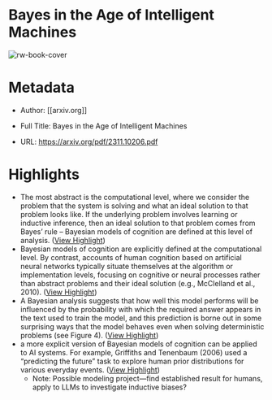 # Bayes in the Age of Intelligent Machines

![rw-book-cover](https://readwise-assets.s3.amazonaws.com/static/images/article1.be68295a7e40.png)

# Metadata
- Author: [[arxiv.org]]
- Full Title: Bayes in the Age of Intelligent Machines

- URL: https://arxiv.org/pdf/2311.10206.pdf

# Highlights
- The most abstract is the computational level, where we consider the problem that the system is solving and what an ideal solution to that problem looks like. If the underlying problem involves learning or inductive inference, then an ideal solution to that problem comes from Bayes’ rule – Bayesian models of cognition are defined at this level of analysis. ([View Highlight](https://read.readwise.io/read/01hq95ymhwjjdsmjpqn83f195k))
- Bayesian models of cognition are explicitly defined at the computational level. By contrast, accounts of human cognition based on artificial neural networks typically situate themselves at the algorithm or implementation levels, focusing on cognitive or neural processes rather than abstract problems and their ideal solution (e.g., McClelland et al., 2010). ([View Highlight](https://read.readwise.io/read/01hq95z9pcmtv7svh41k0h5f8j))
- A Bayesian analysis suggests that how well this model performs will be influenced by the probability with which the required answer appears in the text used to train the model, and this prediction is borne out in some surprising ways that the model behaves even when solving deterministic problems (see Figure 4). ([View Highlight](https://read.readwise.io/read/01hq964hdnbxem4y8zgkjv96dq))
- a more explicit version of Bayesian models
  of cognition can be applied to AI systems. For example, Griffiths and Tenenbaum (2006) used a “predicting the future” task to explore human prior distributions for various everyday events. ([View Highlight](https://read.readwise.io/read/01hq965ewapt65fr0hts7e5gd3))
    - Note: Possible modeling project—find established result for humans, apply to LLMs to investigate inductive biases?
